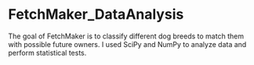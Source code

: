# FetchMaker_DataAnalysis
The goal of FetchMaker is to classify different dog breeds to match them with possible future owners. I used SciPy and NumPy to analyze data and perform statistical tests.
